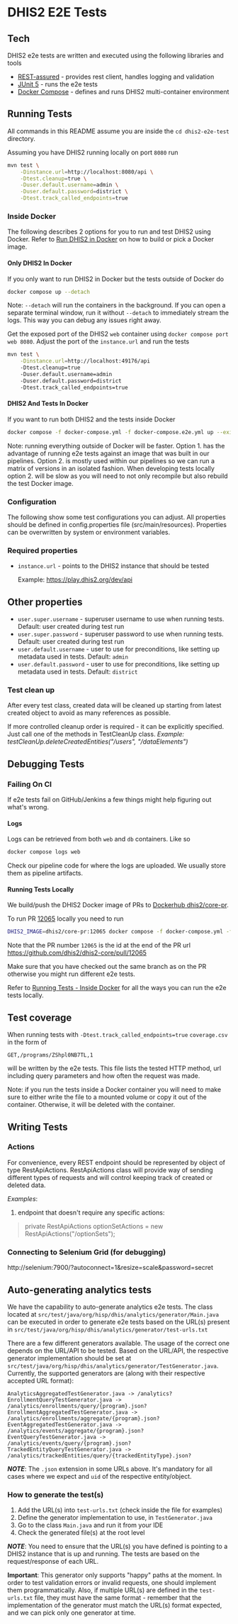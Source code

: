 # DHIS2 E2E Tests

## Tech

DHIS2 e2e tests are written and executed using the following libraries and tools

 - [REST-assured](http://rest-assured.io) - provides rest client, handles logging and validation
 - [JUnit 5](https://junit.org/junit5/) - runs the e2e tests
 - [Docker Compose](https://docs.docker.com/compose/) - defines and runs DHIS2 multi-container environment

## Running Tests

All commands in this README assume you are inside the `cd dhis2-e2e-test` directory.

Assuming you have DHIS2 running locally on port `8080` run

```sh
mvn test \
    -Dinstance.url=http://localhost:8080/api \
    -Dtest.cleanup=true \
    -Duser.default.username=admin \
    -Duser.default.password=district \
    -Dtest.track_called_endpoints=true
```

### Inside Docker

The following describes 2 options for you to run and test DHIS2 using Docker. Refer to [Run DHIS2 in
Docker](../../README.md#run-dhis2-in-docker) on how to build or pick a Docker image.

#### Only DHIS2 In Docker

If you only want to run DHIS2 in Docker but the tests outside of Docker do

```sh
docker compose up --detach
```

Note: `--detach` will run the containers in the background. If you can open a separate terminal
window, run it without `--detach` to immediately stream the logs. This way you can debug any issues
right away.

Get the exposed port of the DHIS2 `web` container using `docker compose port web 8080`. Adjust the
port of the `instance.url` and run the tests

```sh
mvn test \
    -Dinstance.url=http://localhost:49176/api
    -Dtest.cleanup=true
    -Duser.default.username=admin
    -Duser.default.password=district
    -Dtest.track_called_endpoints=true
```

#### DHIS2 And Tests In Docker

If you want to run both DHIS2 and the tests inside Docker

```sh
docker compose -f docker-compose.yml -f docker-compose.e2e.yml up --exit-code-from test
```

Note: running everything outside of Docker will be faster. Option 1. has the advantage of running
e2e tests against an image that was built in our pipelines. Option 2. is mostly used within our
pipelines so we can run a matrix of versions in an isolated fashion. When developing tests locally
option 2. will be slow as you will need to not only recompile but also rebuild the test Docker
image.

### Configuration

The following show some test configurations you can adjust. All properties should be defined in
config.properties file (src/main/resources). Properties can be overwritten by system or environment
variables.

### Required properties

  - `instance.url` - points to the DHIS2 instance that should be tested

    Example: https://play.dhis2.org/dev/api

## Other properties

  - `user.super.username` - superuser username to use when running tests. Default: user created during test run
  - `user.super.password` - superuser password to use when running tests. Default: user created during test run
  - `user.default.username` - user to use for preconditions, like setting up metadata used in tests. Default: `admin`
  - `user.default.password` - user to use for preconditions, like setting up metadata used in tests. Default: `district`

### Test clean up

After every test class, created data will be cleaned up starting from latest created object to avoid as many references as possible.

If more controlled cleanup order is required - it can be explicitly specified. Just call one of the methods in TestCleanUp class.
*Example: testCleanUp.deleteCreatedEntities("/users", "/dataElements")*

## Debugging Tests

### Failing On CI

If e2e tests fail on GitHub/Jenkins a few things might help figuring out what's wrong.

#### Logs

Logs can be retrieved from both `web` and `db` containers. Like so

```sh
docker compose logs web
```

Check our pipeline code for where the logs are uploaded. We usually store them as pipeline
artifacts.

#### Running Tests Locally

We build/push the DHIS2 Docker image of PRs to [Dockerhub
dhis2/core-pr](https://hub.docker.com/r/dhis2/core-pr/tags).

To run PR [12065](https://github.com/dhis2/dhis2-core/pull/12065) locally you need to run

```sh
DHIS2_IMAGE=dhis2/core-pr:12065 docker compose -f docker-compose.yml -f docker-compose.e2e.yml up --exit-code-from test
```

Note that the PR number `12065` is the id at the end of the PR url https://github.com/dhis2/dhis2-core/pull/12065

Make sure that you have checked out the same branch as on the PR otherwise you might run different
e2e tests.

Refer to [Running Tests - Inside Docker](#inside_docker) for all the ways you can run the e2e tests
locally.

## Test coverage

When running tests with `-Dtest.track_called_endpoints=true` `coverage.csv` in the form of

    GET,/programs/ZShpl0NB7TL,1

will be written by the e2e tests. This file lists the tested HTTP method, url including query parameters and
how often the request was made.

Note: if you run the tests inside a Docker container you will need to make sure to either write
the file to a mounted volume or copy it out of the container. Otherwise, it will be deleted with the
container.
 
## Writing Tests

### Actions
 
For convenience, every REST endpoint should be represented by object of type RestApiActions. RestApiActions class will provide way of sending different types of requests and will control keeping track of created or deleted data.
 
 *Examples*: 
 1) endpoint that doesn't require any specific actions:
 
 > private RestApiActions optionSetActions = new RestApiActions("/optionSets");

### Connecting to Selenium Grid (for debugging)

http://selenium:7900/?autoconnect=1&resize=scale&password=secret

## Auto-generating analytics tests

We have the capability to auto-generate analytics e2e tests.
The class located at `src/test/java/org/hisp/dhis/analytics/generator/Main.java`
can be executed in order to generate e2e tests based on the URL(s) present in `src/test/java/org/hisp/dhis/analytics/generator/test-urls.txt`

There are a few different generators available. The usage of the correct one depends on the URL/API to be tested.
Based on the URL/API, the respective generator implementation should be set at `src/test/java/org/hisp/dhis/analytics/generator/TestGenerator.java`.
Currently, the supported generators are (along with their respective accepted URL format):

```
AnalyticsAggregatedTestGenerator.java -> /analytics?
EnrollmentQueryTestGenerator.java -> /analytics/enrollments/query/{program}.json?
EnrollmentAggregatedTestGenerator.java -> /analytics/enrollments/aggregate/{program}.json?
EventAggregatedTestGenerator.java -> /analytics/events/aggregate/{program}.json?
EventQueryTestGenerator.java -> /analytics/events/query/{program}.json?
TrackedEntityQueryTestGenerator.java -> /analytics/trackedEntities/query/{trackedEntityType}.json?
```
_**NOTE**_: The `.json` extension in some URLs above. It's mandatory for all cases where we expect and `uid` of the respective entity/object.

### How to generate the test(s)
1. Add the URL(s) into `test-urls.txt` (check inside the file for examples)
2. Define the generator implementation to use, in `TestGenerator.java`
3. Go to the class `Main.java` and run it from your IDE
4. Check the generated file(s) at the root level

_**NOTE**_: You need to ensure that the URL(s) you have defined is pointing to a DHIS2 instance
that is up and running. The tests are based on the request/response of each URL.

**Important**: This generator only supports "happy" paths at the moment. In order to test validation
errors or invalid requests, one should implement them programmatically. Also, if multiple URL(s) are defined
in the `test-urls.txt` file, they must have the same format - remember that the implementation of the generator
must match the URL(s) format expected, and we can pick only one generator at time.
